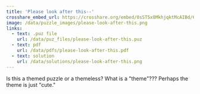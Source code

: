```yaml
---
title: 'Please look after this--'
crosshare_embed_url: https://crosshare.org/embed/0sST5x0MkhjqktMcAIBd/6GZEUgttSaMcNGI8CIiXptC8S1E3
image: /data/puzzle_images/please-look-after-this.png
links:
  - text: .puz file
    url: /data/puz_files/please-look-after-this.puz
  - text: pdf
    url: /data/pdfs/please-look-after-this.pdf
  - text: solution
    url: /data/solutions/please-look-after-this.png
---
```


Is this a themed puzzle or a themeless? What is a "theme"??? Perhaps the theme is just "cute."
